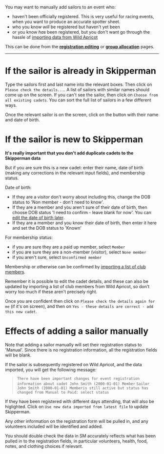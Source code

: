
You may want to manually add sailors to an event who:

- haven't been officially registered. This is very useful for racing events, when you want to produce an accurate spotter sheet.
- who you know *will* be registered but haven't yet been
- or you know *has* been registered, but you don't want go through the hassle of [importing data from Wild Apricot](import_registration_data_help.md) 

This can be done from the [**registration editing**](registration_editing_help.md) or [**group allocation**](group_allocation_help.md) pages.
___

# If the sailor is already in Skipperman

Type the sailors first and last name into the relevant boxes. Then click on `Please check the details...`. A list of sailors with similar names should come up on the screen. If you can't see the sailor, then click on `Choose from all existing cadets`. You can sort the full list of sailors in a few different ways. 

Once the relevant sailor is on the screen, click on the button with their name and date of birth.

# If the sailor is new to Skipperman

 **It's really important that you don't add duplicate cadets to the Skipperman data**

But if you are sure this is a new cadet: enter their name, date of birth (making any corrections in the relevant input fields), and membership status. 

Date of birth: 

- If they are a visitor don't worry about including this, change the DOB status to 'Non member - don't need to know'. 
- If they are a member and you aren't sure of their date of birth, then choose DOB status 'I need to confirm - leave blank for now'. You can [edit the date of birth later](view_and_edit_individual_cadet_help.md). 
- If they are a member and you know their date of birth, then enter it here and set the DOB status to 'Known'

For membership status:

- if you are sure they are a paid up member, select `Member`
- if you are sure they are a non-member (visitor), select `None member`
- if you aren't sure, select `Unconfirmed member`

Membership or otherwise can be confirmed by [importing a list of club members](import_membership_list_help). 

Remember it is possible to edit the cadet details, and these can also be updated by importing a list of club members from Wild Apricot, so don't worry too much if these aren't precisely right.

Once you are confident then click on `Please check the details again for me` (if it's on screen), and then on `Yes - these details are correct - add this new cadet`.

# Effects of adding a sailor manually

Note that adding a sailor manually will set their registration status to 'Manual'. Since there is no registration information, all the registration fields will be blank. 

If the sailor is subsequently registered on Wild Apricot, and the data imported, you will get the following message:

> `There have been important changes for event registration information about cadet John Smith (2000-01-01) Member`
> `Sailor John Smith (2000-01-01) Memberis still active but status has changed from Manual to Paid: select status `

If they have been registered with different days attending, that will also be higlighted. Click on `Use new data imported from latest file` to update Skipperman.

Any other information on the registration form will be pulled in, and any volunteers included will be identified and added.

You should double check the data in SM accurately reflects what has been pulled in to the registration fields, in particular volunteers, health, food, notes, and clothing choices if relevant.